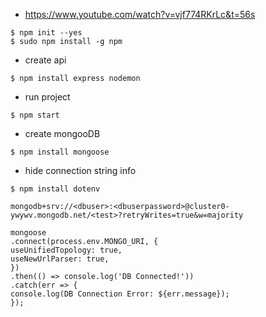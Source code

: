 - https://www.youtube.com/watch?v=vjf774RKrLc&t=56s
```
$ npm init --yes
$ sudo npm install -g npm
```
- create api 
```
$ npm install express nodemon
```
- run project
```
$ npm start
```
- create mongooDB
```
$ npm install mongoose
```
- hide connection string info
```
$ npm install dotenv
```
```
mongodb+srv://<dbuser>:<dbuserpassword>@cluster0-ywywv.mongodb.net/<test>?retryWrites=true&w=majority
```
```
mongoose
.connect(process.env.MONGO_URI, {
useUnifiedTopology: true,
useNewUrlParser: true,
})
.then(() => console.log('DB Connected!'))
.catch(err => {
console.log(DB Connection Error: ${err.message});
});
```